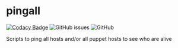 # pingall

[![Codacy Badge](https://api.codacy.com/project/badge/Grade/1ea67c35372a479f90bf0687373944a8)](https://www.codacy.com/manual/Eddinn/pingall?utm_source=github.com&amp;utm_medium=referral&amp;utm_content=eddinn/pingall&amp;utm_campaign=Badge_Grade) ![GitHub issues](https://img.shields.io/github/issues/eddinn/pingall) ![GitHub](https://img.shields.io/github/license/eddinn/pingall)

Scripts to ping all hosts and/or all puppet hosts to see who are alive
